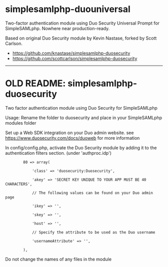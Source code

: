 simplesamlphp-duouniversal
==========================
Two-factor authentication module using Duo Security Universal Prompt for SimpleSAMLphp.
Nowhere near production-ready.

Based on original Duo Security module by Kevin Nastase, forked by Scott Carlson.

- https://github.com/knastase/simplesamlphp-duosecurity
- https://github.com/scottcarlson/simplesamlphp-duosecurity

-----
OLD README: simplesamlphp-duosecurity
=========================

Two factor authentication module using Duo Security for SimpleSAMLphp

Usage:
Rename the folder to duosecurity and place in your SimpleSAMLphp modules folder

Set up a Web SDK integration on your Duo admin website.
see https://www.duosecurity.com/docs/duoweb for more information

In config/config.php, activate the Duo Security module by adding it to the
authentication filters section. (under 'authproc.idp')

            80 => array(

                'class' => 'duosecurity:Duosecurity',
            
                'akey' => 'SECRET KEY UNIQUE TO YOUR APP MUST BE 40 CHARACTERS',
            
                // The following values can be found on your Duo admin page
            
                'ikey' => '',
            
                'skey' => '',
            
                'host' => '',

                // Specify the attribute to be used as the Duo username

                'usernameAttribute' => '',

            ),

Do not change the names of any files in the module
